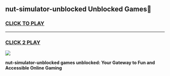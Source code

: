 
## nut-simulator-unblocked Unblocked Games👋
<h3>
<a href="https://news.freeplayer.one?title=nut-simulator-unblocked&ref=16F">CLICK TO PLAY</a></h3>
<hr>

<h3>
<a href="https://news.freeplayer.one?title=nut-simulator-unblocked&ref=16F">CLICK 2 PLAY</a>
  
</h3>

<a href="https://news.freeplayer.one?title=nut-simulator-unblocked&ref=16F/"><img src="https://clearcache.store/games.png"></a>


**nut-simulator-unblocked games unblocked: Your Gateway to Fun and Accessible Online Gaming**
